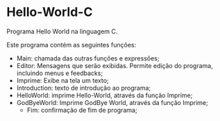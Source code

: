 # Hello-World-C
Programa Hello World na linguagem C.

Este programa contém as seguintes funções:
  - Main: chamada das outras funções e expressões;
  - Editor: Mensagens que serão exibidas. Permite edição do programa, incluindo menus e feedbacks;
  - Imprime: Exibe na tela um texto;
  - Introduction: texto de introdução ao programa;
  - HelloWorld: imprime Hello-World, através da função Imprime;
  - GodByeWorld: Imprime GodBye World, através da função Imprime;
    - Fim: confirmação de fim de programa;
    
